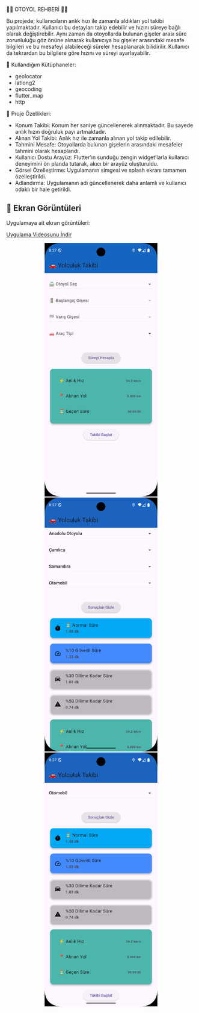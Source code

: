 🌟📝 OTOYOL REHBERİ 🌟📝
 
 Bu projede; kullanıcıların anlık hızı ile zamanla aldıkları yol takibi yapılmaktadır. Kullanıcı bu detayları takip edebilir ve hızını süreye bağlı olarak değiştirebilir. Aynı zaman da  otoyollarda bulunan gişeler arası süre zorunluluğu göz önüne alınarak kullanıcıya bu gişeler arasındaki mesafe bilgileri ve bu mesafeyi alabileceği süreler hesaplanarak bilidirilir. Kullanıcı da tekrardan bu bilgilere göre hızını ve süreyi ayarlayabilir.  
 
 📌 Kullandığım Kütüphaneler:

* geolocator
* latlong2
* geocoding
* flutter_map
* http
  

📌 Proje Özellikleri:
* Konum Takibi: Konum her saniye güncellenerek alınmaktadır. Bu sayede anlık hızın doğruluk payı artmaktadır.
* Alınan Yol Takibi: Anlık hız ile zamanla alınan yol takip edilebilir.
* Tahmini Mesafe: Otoyollarda bulunan gişelerin arasındaki mesafeler tahmini olarak hesaplandı.
* Kullanıcı Dostu Arayüz: Flutter’ın sunduğu zengin widget’larla kullanıcı deneyimini ön planda tutarak, akıcı bir arayüz oluşturuldu.
* Görsel Özelleştirme: Uygulamanın simgesi ve splash ekranı tamamen özelleştirildi. 
* Adlandırma: Uygulamanın adı güncellenerek daha anlamlı ve kullanıcı odaklı bir hale getirildi. 
  

## 📸 Ekran Görüntüleri
Uygulamaya ait ekran görüntüleri:

[Uygulama Videosunu İndir](https://github.com/Ahmetyilmazz/Otoyol-Rehberi/blob/cd5e91b9b289e7f641a87a3948f7cc3607df81d2/Otoyol%20Rehberim.mp4)


<div align="center">
  <img src="https://github.com/Ahmetyilmazz/Otoyol-Rehberi/blob/cd5e91b9b289e7f641a87a3948f7cc3607df81d2/1.png" width="300"/>
  <img src="https://github.com/Ahmetyilmazz/Otoyol-Rehberi/blob/cd5e91b9b289e7f641a87a3948f7cc3607df81d2/2.png" width="300"/>
  <img src="https://github.com/Ahmetyilmazz/Otoyol-Rehberi/blob/cd5e91b9b289e7f641a87a3948f7cc3607df81d2/3.png" width="300"/>
</div>
